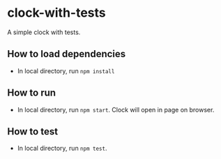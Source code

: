 # clock-with-tests
A simple clock with tests.

## How to load dependencies
* In local directory, run `npm install`

## How to run
* In local directory, run `npm start`. Clock will open in page on browser.

## How to test
* In local directory, run `npm test`.